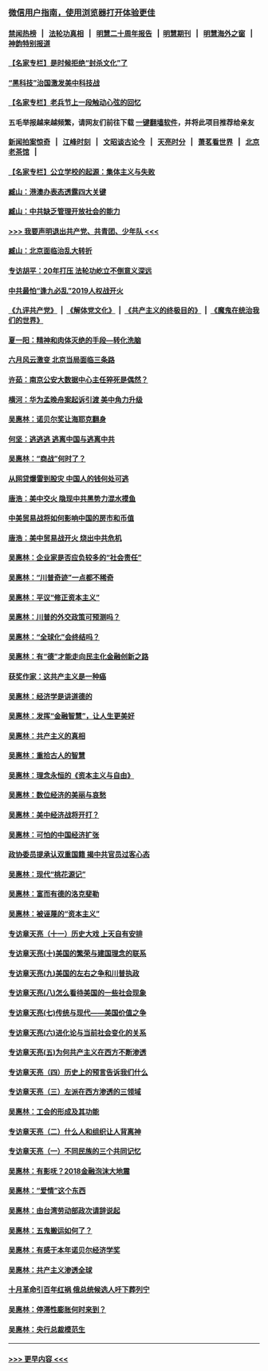 ### [微信用户指南，使用浏览器打开体验更佳](https://github.com/gfw-breaker/banned-news1/blob/master/indexes/wechat-guide.md?t=0)
#### [禁闻热榜](热点新闻.md?t=0)  &nbsp;&nbsp;|&nbsp;&nbsp; [法轮功真相](https://github.com/gfw-breaker/truth/blob/master/README.md?t=0) &nbsp;&nbsp;|&nbsp;&nbsp; [明慧二十周年报告](https://github.com/gfw-breaker/mh-reports/blob/master/README.md?t=0) &nbsp;&nbsp;|&nbsp;&nbsp;[明慧期刊](https://github.com/gfw-breaker/mh-qikan) &nbsp;&nbsp;|&nbsp;&nbsp; [明慧海外之窗](https://github.com/gfw-breaker/mh-news/blob/master/README.md?t=0) &nbsp;&nbsp;|&nbsp;&nbsp; [神韵特别报道](https://github.com/gfw-breaker/mh-news/blob/master/shenyun.md?t=0)
#### [【名家专栏】是时候拒绝“封杀文化”了](../pages/nsc423/n11814093.md?t=02130711) 
#### [“黑科技”治国激发美中科技战](../pages/nsc423/n11638056.md?t=02130711) 
#### [【名家专栏】老兵节上一段触动心弦的回忆](../pages/nsc423/n11646016.md?t=02130711) 
#### 五毛举报越来越频繁，请网友们前往下载 [一键翻墙软件](https://github.com/gfw-breaker/ssr-accounts)，并将此项目推荐给亲友
#### [新闻拍案惊奇](https://github.com/gfw-breaker/banned-news1/blob/master/pages/link4.md) &nbsp;&nbsp;|&nbsp;&nbsp; [江峰时刻](https://github.com/gfw-breaker/banned-news1/blob/master/pages/link4.md) &nbsp;&nbsp;|&nbsp;&nbsp; [文昭谈古论今](https://github.com/gfw-breaker/banned-news1/blob/master/pages/link4.md) &nbsp;&nbsp;|&nbsp;&nbsp; [天亮时分](https://github.com/gfw-breaker/banned-news1/blob/master/pages/link4.md) &nbsp;&nbsp;|&nbsp;&nbsp; [萧茗看世界](https://github.com/gfw-breaker/banned-news1/blob/master/pages/link4.md) &nbsp;&nbsp;|&nbsp;&nbsp; [北京老茶馆](https://github.com/gfw-breaker/banned-news1/blob/master/pages/link4.md) &nbsp;&nbsp;|&nbsp;&nbsp; 
#### [【名家专栏】公立学校的起源：集体主义与失败](../pages/nsc423/n11601833.md?t=02130711) 
#### [臧山：港澳办表态透露四大关键](../pages/nsc423/n11421628.md?t=02130711) 
#### [臧山：中共缺乏管理开放社会的能力](../pages/nsc423/n11407457.md?t=02130711) 
#### [>>> 我要声明退出共产党、共青团、少年队 <<<](https://github.com/begood0513/goodnews/blob/master/quit/letter.md) 
#### [臧山：北京面临治乱大转折](../pages/nsc423/n11406895.md?t=02130711) 
#### [专访胡平：20年打压 法轮功屹立不倒意义深远](../pages/nsc423/n11398800.md?t=02130711) 
#### [中共最怕“逢九必乱”2019人权战开火](../pages/nsc423/n11385248.md?t=02130711) 
#### [《九评共产党》](https://github.com/begood0513/9ping.md/blob/master/README.md) &nbsp;|&nbsp; [《解体党文化》](../../../../jtdwh.md/blob/master/README.md)  &nbsp;|&nbsp; [《共产主义的终极目的》](../../../../gczydzjmd.md/blob/master/README.md) &nbsp;|&nbsp; [《魔鬼在统治我们的世界》](../../../../mgztzwmdsj.md/blob/master/README.md) 
#### [夏一阳：精神和肉体灭绝的手段—转化洗脑](../pages/nsc423/n11368250.md?t=02130711) 
#### [六月风云激变 北京当局面临三条路](../pages/nsc423/n11313668.md?t=02130711) 
#### [许茹：南京公安大数据中心主任猝死是偶然？](../pages/nsc423/n11064744.md?t=02130711) 
#### [横河：华为孟晚舟案起诉引渡 美中角力升级](../pages/nsc423/n11027230.md?t=02130711) 
#### [吴惠林：诺贝尔奖让海耶克翻身](../pages/nsc423/n10890049.md?t=02130711) 
#### [何坚：逃逃逃 逃离中国与逃离中共](../pages/nsc423/n10592891.md?t=02130711) 
#### [吴惠林：“商战”何时了？](../pages/nsc423/n10573558.md?t=02130711) 
#### [从网贷爆雷到股灾 中国人的钱何处可逃](../pages/nsc423/n10572800.md?t=02130711) 
#### [唐浩：美中交火 隐现中共黑势力混水摸鱼](../pages/nsc423/n10544040.md?t=02130711) 
#### [中美贸易战将如何影响中国的房市和币值](../pages/nsc423/n10543697.md?t=02130711) 
#### [唐浩：美中贸易战开火 烧出中共危机](../pages/nsc423/n10540126.md?t=02130711) 
#### [吴惠林：企业家是否应负较多的“社会责任”](../pages/nsc423/n10535022.md?t=02130711) 
#### [吴惠林：“川普奇迹”一点都不稀奇](../pages/nsc423/n10512808.md?t=02130711) 
#### [吴惠林：平议“修正资本主义”](../pages/nsc423/n10495724.md?t=02130711) 
#### [吴惠林：川普的外交政策可预测吗？](../pages/nsc423/n10462387.md?t=02130711) 
#### [吴惠林：“全球化”会终结吗？](../pages/nsc423/n10452838.md?t=02130711) 
#### [吴惠林：有“德”才能走向民主化金融创新之路](../pages/nsc423/n10432292.md?t=02130711) 
#### [获奖作家：这共产主义是一种癌](../pages/nsc423/n10431541.md?t=02130711) 
#### [吴惠林：经济学是讲道德的](../pages/nsc423/n10398014.md?t=02130711) 
#### [吴惠林：发挥“金融智慧”，让人生更美好](../pages/nsc423/n10375019.md?t=02130711) 
#### [吴惠林：共产主义的真相](../pages/nsc423/n10351394.md?t=02130711) 
#### [吴惠林：重拾古人的智慧](../pages/nsc423/n10337691.md?t=02130711) 
#### [吴惠林：理念永恒的《资本主义与自由》](../pages/nsc423/n10316274.md?t=02130711) 
#### [吴惠林：数位经济的美丽与哀愁](../pages/nsc423/n10292946.md?t=02130711) 
#### [吴惠林：美中经济战将开打？](../pages/nsc423/n10258825.md?t=02130711) 
#### [吴惠林：可怕的中国经济扩张](../pages/nsc423/n10219147.md?t=02130711) 
#### [政协委员提承认双重国籍 揭中共官员过客心态](../pages/nsc423/n10208809.md?t=02130711) 
#### [吴惠林：现代“桃花源记”](../pages/nsc423/n10185234.md?t=02130711) 
#### [吴惠林：富而有德的洛克斐勒](../pages/nsc423/n10142264.md?t=02130711) 
#### [吴惠林：被诬蔑的“资本主义”](../pages/nsc423/n10124816.md?t=02130711) 
#### [专访章天亮（十一）历史大戏 上天自有安排](../pages/nsc423/n10094905.md?t=02130711) 
#### [专访章天亮(十)美国的繁荣与建国理念的联系](../pages/nsc423/n10094899.md?t=02130711) 
#### [专访章天亮(九)美国的左右之争和川普执政](../pages/nsc423/n10094889.md?t=02130711) 
#### [专访章天亮(八)怎么看待美国的一些社会现象](../pages/nsc423/n10094857.md?t=02130711) 
#### [专访章天亮(七)传统与现代——美国价值之争](../pages/nsc423/n10093140.md?t=02130711) 
#### [专访章天亮(六)进化论与当前社会变化的关系](../pages/nsc423/n10092036.md?t=02130711) 
#### [专访章天亮(五)为何共产主义在西方不断渗透](../pages/nsc423/n10083620.md?t=02130711) 
#### [专访章天亮（四）历史上的预言告诉我们什么](../pages/nsc423/n10083606.md?t=02130711) 
#### [专访章天亮（三）左派在西方渗透的三领域](../pages/nsc423/n10081115.md?t=02130711) 
#### [吴惠林：工会的形成及其功能](../pages/nsc423/n10080633.md?t=02130711) 
#### [专访章天亮（二）什么人和组织让人背离神](../pages/nsc423/n10076637.md?t=02130711) 
#### [专访章天亮（一）不同民族的三个共同记忆](../pages/nsc423/n10074188.md?t=02130711) 
#### [吴惠林：有影呒？2018金融泡沫大地震](../pages/nsc423/n10040534.md?t=02130711) 
#### [吴惠林：“爱情”这个东西](../pages/nsc423/n10019423.md?t=02130711) 
#### [吴惠林：由台湾劳动部政次请辞说起](../pages/nsc423/n9979679.md?t=02130711) 
#### [吴惠林：五鬼搬运如何了？](../pages/nsc423/n9925338.md?t=02130711) 
#### [吴惠林：有感于本年诺贝尔经济学奖](../pages/nsc423/n9871883.md?t=02130711) 
#### [吴惠林：共产主义渗透全球](../pages/nsc423/n9812748.md?t=02130711) 
#### [十月革命引百年红祸 俄总统候选人吁下葬列宁](../pages/nsc423/n9810182.md?t=02130711) 
#### [吴惠林：停滞性膨胀何时来到？](../pages/nsc423/n9764136.md?t=02130711) 
#### [吴惠林：央行总裁模范生](../pages/nsc423/n9728134.md?t=02130711) 

----
#### [ >>> 更早内容 <<< ](../indexes/nsc423-earlier.md)
